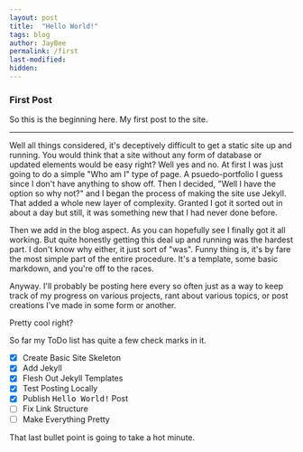 ```yaml
---
layout: post
title:  "Hello World!"
tags: blog
author: JayBee
permalink: /first
last-modified:
hidden:
---
```


### First Post 
So this is the beginning here. My first post to the site.
<hr>
Well all things considered, it's deceptively difficult to get a static site up and running. You would think that a site without any form of database or updated elements would be easy right? Well yes and no. At first I was just going to do a simple "Who am I" type of page. A psuedo-portfolio I guess since I don't have anything to show off. Then I decided, "Well I have the option so why not?" and I began the process of making the site use Jekyll. That added a whole new layer of complexity. Granted I got it sorted out in about a day but still, it was something new that I had never done before.

Then we add in the blog aspect. As you can hopefully see I finally got it all working. But quite honestly getting this deal up and running was the hardest part. I don't know why either, it just sort of "was". Funny thing is, it's by fare the most simple part of the entire procedure. It's a template, some basic markdown, and you're off to the races.

Anyway. I'll probably be posting here every so often just as a way to keep track of my progress on various projects, rant about various topics, or post creations I've made in some form or another.

Pretty cool right?

So far my ToDo list has quite a few check marks in it. 
- [x] Create Basic Site Skeleton
- [x] Add Jekyll
- [x] Flesh Out Jekyll Templates
- [x] Test  Posting Locally 
- [x] Publish <samp>Hello World!</samp> Post
- [ ] Fix Link Structure
- [ ] Make Everything Pretty

That last bullet point is going to take a hot minute.